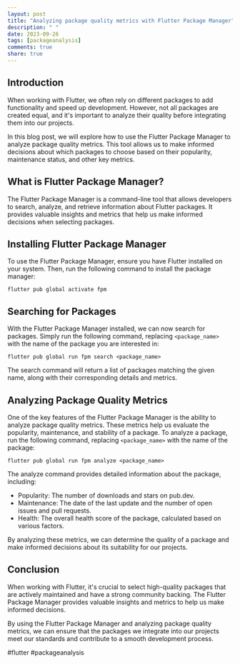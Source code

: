 ```yaml
---
layout: post
title: "Analyzing package quality metrics with Flutter Package Manager"
description: " "
date: 2023-09-26
tags: [packageanalysis]
comments: true
share: true
---
```


## Introduction

When working with Flutter, we often rely on different packages to add functionality and speed up development. However, not all packages are created equal, and it's important to analyze their quality before integrating them into our projects.

In this blog post, we will explore how to use the Flutter Package Manager to analyze package quality metrics. This tool allows us to make informed decisions about which packages to choose based on their popularity, maintenance status, and other key metrics.

## What is Flutter Package Manager?

The Flutter Package Manager is a command-line tool that allows developers to search, analyze, and retrieve information about Flutter packages. It provides valuable insights and metrics that help us make informed decisions when selecting packages.

## Installing Flutter Package Manager

To use the Flutter Package Manager, ensure you have Flutter installed on your system. Then, run the following command to install the package manager:

```shell
flutter pub global activate fpm
```

## Searching for Packages

With the Flutter Package Manager installed, we can now search for packages. Simply run the following command, replacing `<package_name>` with the name of the package you are interested in:

```shell
flutter pub global run fpm search <package_name>
```

The search command will return a list of packages matching the given name, along with their corresponding details and metrics.

## Analyzing Package Quality Metrics

One of the key features of the Flutter Package Manager is the ability to analyze package quality metrics. These metrics help us evaluate the popularity, maintenance, and stability of a package. To analyze a package, run the following command, replacing `<package_name>` with the name of the package:

```shell
flutter pub global run fpm analyze <package_name>
```

The analyze command provides detailed information about the package, including:

- Popularity: The number of downloads and stars on pub.dev.
- Maintenance: The date of the last update and the number of open issues and pull requests.
- Health: The overall health score of the package, calculated based on various factors.

By analyzing these metrics, we can determine the quality of a package and make informed decisions about its suitability for our projects.

## Conclusion

When working with Flutter, it's crucial to select high-quality packages that are actively maintained and have a strong community backing. The Flutter Package Manager provides valuable insights and metrics to help us make informed decisions.

By using the Flutter Package Manager and analyzing package quality metrics, we can ensure that the packages we integrate into our projects meet our standards and contribute to a smooth development process.

#flutter #packageanalysis